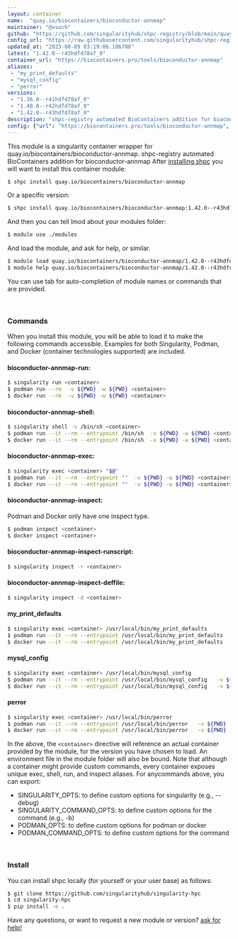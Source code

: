 ```yaml
---
layout: container
name:  "quay.io/biocontainers/bioconductor-annmap"
maintainer: "@vsoch"
github: "https://github.com/singularityhub/shpc-registry/blob/main/quay.io/biocontainers/bioconductor-annmap/container.yaml"
config_url: "https://raw.githubusercontent.com/singularityhub/shpc-registry/main/quay.io/biocontainers/bioconductor-annmap/container.yaml"
updated_at: "2023-08-09 03:19:06.186708"
latest: "1.42.0--r43hdfd78af_0"
container_url: "https://biocontainers.pro/tools/bioconductor-annmap"
aliases:
 - "my_print_defaults"
 - "mysql_config"
 - "perror"
versions:
 - "1.36.0--r41hdfd78af_0"
 - "1.40.0--r42hdfd78af_0"
 - "1.42.0--r43hdfd78af_0"
description: "shpc-registry automated BioContainers addition for bioconductor-annmap"
config: {"url": "https://biocontainers.pro/tools/bioconductor-annmap", "maintainer": "@vsoch", "description": "shpc-registry automated BioContainers addition for bioconductor-annmap", "latest": {"1.42.0--r43hdfd78af_0": "sha256:98d4b656148f501df5de1d1a5b67c04b0583b59eed2a34557a0715789803a541"}, "tags": {"1.36.0--r41hdfd78af_0": "sha256:c7e0332122ab972cb8cba4291bff66d11e60356d8a87410ae6b52e4fe0de09a0", "1.40.0--r42hdfd78af_0": "sha256:cfea53eb668f3954134754c0ba74beff5011ed036a7f46010f0c6732ed19ce6a", "1.42.0--r43hdfd78af_0": "sha256:98d4b656148f501df5de1d1a5b67c04b0583b59eed2a34557a0715789803a541"}, "docker": "quay.io/biocontainers/bioconductor-annmap", "aliases": {"my_print_defaults": "/usr/local/bin/my_print_defaults", "mysql_config": "/usr/local/bin/mysql_config", "perror": "/usr/local/bin/perror"}}
---
```


This module is a singularity container wrapper for quay.io/biocontainers/bioconductor-annmap.
shpc-registry automated BioContainers addition for bioconductor-annmap
After [installing shpc](#install) you will want to install this container module:


```bash
$ shpc install quay.io/biocontainers/bioconductor-annmap
```

Or a specific version:

```bash
$ shpc install quay.io/biocontainers/bioconductor-annmap:1.42.0--r43hdfd78af_0
```

And then you can tell lmod about your modules folder:

```bash
$ module use ./modules
```

And load the module, and ask for help, or similar.

```bash
$ module load quay.io/biocontainers/bioconductor-annmap/1.42.0--r43hdfd78af_0
$ module help quay.io/biocontainers/bioconductor-annmap/1.42.0--r43hdfd78af_0
```

You can use tab for auto-completion of module names or commands that are provided.

<br>

### Commands

When you install this module, you will be able to load it to make the following commands accessible.
Examples for both Singularity, Podman, and Docker (container technologies supported) are included.

#### bioconductor-annmap-run:

```bash
$ singularity run <container>
$ podman run --rm  -v ${PWD} -w ${PWD} <container>
$ docker run --rm  -v ${PWD} -w ${PWD} <container>
```

#### bioconductor-annmap-shell:

```bash
$ singularity shell -s /bin/sh <container>
$ podman run --it --rm --entrypoint /bin/sh  -v ${PWD} -w ${PWD} <container>
$ docker run --it --rm --entrypoint /bin/sh  -v ${PWD} -w ${PWD} <container>
```

#### bioconductor-annmap-exec:

```bash
$ singularity exec <container> "$@"
$ podman run --it --rm --entrypoint ""  -v ${PWD} -w ${PWD} <container> "$@"
$ docker run --it --rm --entrypoint ""  -v ${PWD} -w ${PWD} <container> "$@"
```

#### bioconductor-annmap-inspect:

Podman and Docker only have one inspect type.

```bash
$ podman inspect <container>
$ docker inspect <container>
```

#### bioconductor-annmap-inspect-runscript:

```bash
$ singularity inspect -r <container>
```

#### bioconductor-annmap-inspect-deffile:

```bash
$ singularity inspect -d <container>
```


#### my_print_defaults

```bash
$ singularity exec <container> /usr/local/bin/my_print_defaults
$ podman run --it --rm --entrypoint /usr/local/bin/my_print_defaults   -v ${PWD} -w ${PWD} <container> -c " $@"
$ docker run --it --rm --entrypoint /usr/local/bin/my_print_defaults   -v ${PWD} -w ${PWD} <container> -c " $@"
```


#### mysql_config

```bash
$ singularity exec <container> /usr/local/bin/mysql_config
$ podman run --it --rm --entrypoint /usr/local/bin/mysql_config   -v ${PWD} -w ${PWD} <container> -c " $@"
$ docker run --it --rm --entrypoint /usr/local/bin/mysql_config   -v ${PWD} -w ${PWD} <container> -c " $@"
```


#### perror

```bash
$ singularity exec <container> /usr/local/bin/perror
$ podman run --it --rm --entrypoint /usr/local/bin/perror   -v ${PWD} -w ${PWD} <container> -c " $@"
$ docker run --it --rm --entrypoint /usr/local/bin/perror   -v ${PWD} -w ${PWD} <container> -c " $@"
```



In the above, the `<container>` directive will reference an actual container provided
by the module, for the version you have chosen to load. An environment file in the
module folder will also be bound. Note that although a container
might provide custom commands, every container exposes unique exec, shell, run, and
inspect aliases. For anycommands above, you can export:

 - SINGULARITY_OPTS: to define custom options for singularity (e.g., --debug)
 - SINGULARITY_COMMAND_OPTS: to define custom options for the command (e.g., -b)
 - PODMAN_OPTS: to define custom options for podman or docker
 - PODMAN_COMMAND_OPTS: to define custom options for the command

<br>

### Install

You can install shpc locally (for yourself or your user base) as follows:

```bash
$ git clone https://github.com/singularityhub/singularity-hpc
$ cd singularity-hpc
$ pip install -e .
```

Have any questions, or want to request a new module or version? [ask for help!](https://github.com/singularityhub/singularity-hpc/issues)